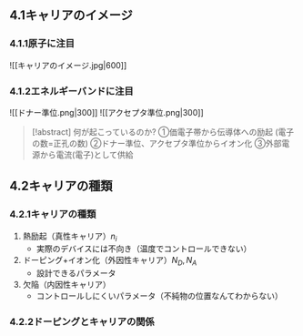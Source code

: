 ## $4.1$キャリアのイメージ

### $4.1.1$原子に注目
![[キャリアのイメージ.jpg|600]]

### $4.1.2$エネルギーバンドに注目
![[ドナー準位.png|300]] ![[アクセプタ準位.png|300]]
> [!abstract] 何が起こっているのか?
> ①価電子帯から伝導体への励起 (電子の数=正孔の数)
> ②ドナー準位、アクセプタ準位からイオン化
> ③外部電源から電流(電子)として供給

## $4.2$キャリアの種類

### $4.2.1$キャリアの種類
1. 熱励起（真性キャリア）$n_i$
    - 実際のデバイスには不向き（温度でコントロールできない）
2. ドーピング+イオン化（外因性キャリア）$N_D, N_A$
    - 設計できるパラメータ
3. 欠陥（内因性キャリア）
    - コントロールしにくいパラメータ（不純物の位置なんてわからない）

### $4.2.2$ドーピングとキャリアの関係
